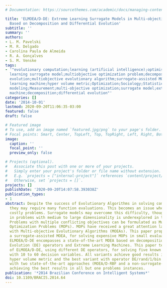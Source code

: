 ```yaml
---
# Documentation: https://sourcethemes.com/academic/docs/managing-content/

title: 'ELMOEA/D-DE: Extreme Learning Surrogate Models in Multi-objective Optimization
  Based on Decomposition and Differential Evolution'
subtitle: ''
summary: ''
authors:
- L. M. Pavelski
- M. R. Delgado
- Carolina Paula de Almeida
- R. A. Gonçalves
- S. M. Venske
tags:
- '"evolutionary computation;learning (artificial intelligence);optimisation;ELMOEA/D-DE;extreme
  learning surrogate model;multiobjective optimization problem;decomposition;differential
  evolution;multiobjective evolutionary algorithm;surrogate-assisted MOEA;extreme
  learning machine;hyper volume metric;Optimization;Sociology;Statistics;Vectors;Training;Computational
  modeling;Measurement;multi-objective optimization;surrogate model;extreme learning
  machine;decomposition;differential evolution"'
categories: []
date: '2014-10-01'
lastmod: 2020-09-20T11:06:35-03:00
featured: false
draft: false

# Featured image
# To use, add an image named `featured.jpg/png` to your page's folder.
# Focal points: Smart, Center, TopLeft, Top, TopRight, Left, Right, BottomLeft, Bottom, BottomRight.
image:
  caption: ''
  focal_point: ''
  preview_only: false

# Projects (optional).
#   Associate this post with one or more of your projects.
#   Simply enter your project's folder or file name without extension.
#   E.g. `projects = ["internal-project"]` references `content/project/deep-learning/index.md`.
#   Otherwise, set `projects = []`.
projects: []
publishDate: '2020-09-20T14:07:58.393038Z'
publication_types:
- 1
abstract: Despite the success of Evolutionary Algorithms in solving complex problems,
  they may require many function evaluations. This becomes an issue when dealing with
  costly problems. Surrogate models may overcome this difficulty, though their use
  in problems with medium to large dimensionality is underexplored in the literature.
  Problems with multiple conflicting objectives can be formulated as Multi-objective
  Optimization Problems (MOPs). MOPs have received a great attention lately, mainly
  with Multi-objective Evolutionary Algorithms (MOEAs). This paper proposes ELMOEA/D-DE,
  a surrogate-assisted MOEA, for solving expensive MOPs in small evaluation budgets.
  ELMOEA/D-DE encompasses a state-of-the-art MOEA based on decomposition, Differential
  Evolution (DE) operators and Extreme Learning Machines. This paper tests three variants
  of ELMOEA/D-DE, using different DE operators, for solving five known benchmark MOPs
  with 10 to 60 decision variables. All variants achieve good results in terms of
  hyper volume metric and the best variant with operator DE/rand/1/bin is compared
  with two state-of-the-art approaches (MOEA/D-RBF and a non-surrogate-based MOEA),
  achieving the best results in all but one problems instances.
publication: '*2014 Brazilian Conference on Intelligent Systems*'
doi: 10.1109/BRACIS.2014.64
---
```

